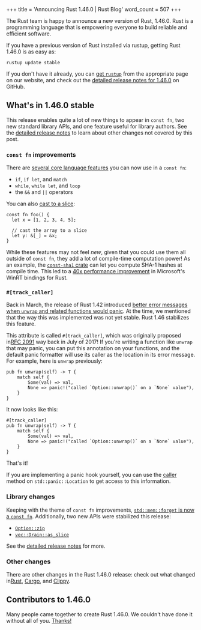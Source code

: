 +++
title = 'Announcing Rust 1.46.0 | Rust Blog'
word_count = 507
+++

The Rust team is happy to announce a new version of Rust, 1.46.0. Rust is a
programming language that is empowering everyone to build reliable and
efficient software.

If you have a previous version of Rust installed via rustup, getting Rust
1.46.0 is as easy as:

```
rustup update stable

```

If you don't have it already, you can [get `rustup`](https://www.rust-lang.org/tools/install) from the
appropriate page on our website, and check out the [detailed release notes for
1.46.0](https://github.com/rust-lang/rust/blob/master/RELEASES.md#version-1460-2020-08-27) on GitHub.

[](#whats-in-1460-stable)What's in 1.46.0 stable
----------

This release enables quite a lot of new things to appear in `const fn`, two
new standard library APIs, and one feature useful for library authors. See
the [detailed release notes](https://github.com/rust-lang/rust/blob/master/RELEASES.md#version-1460-2020-08-27) to learn about other changes not covered
by this post.

### [](#const-fn-improvements)`const fn` improvements ###

There are [several core language features](https://github.com/rust-lang/rust/pull/72437/) you can now use in a `const fn`:

* `if`, `if let`, and `match`
* `while`, `while let`, and `loop`
* the `&&` and `||` operators

You can also [cast to a slice](https://github.com/rust-lang/rust/pull/73862/):

```
const fn foo() {
  let x = [1, 2, 3, 4, 5];

  // cast the array to a slice
  let y: &[_] = &x;
}

```

While these features may not feel *new*, given that you could use them all
outside of `const fn`, they add a lot of compile-time computation power! As
an example, the [`const-sha1` crate](https://github.com/rylev/const-sha1) can let you compute SHA-1 hashes
at compile time. This led to a [40x performance improvement](https://github.com/microsoft/winrt-rs/pull/279#issuecomment-668436700) in
Microsoft's WinRT bindings for Rust.

### [](#track_caller)`#[track_caller]` ###

Back in March, the release of Rust 1.42 introduced [better error messages when `unwrap` and related functions would panic](https://blog.rust-lang.org/2020/03/12/Rust-1.42.html#useful-line-numbers-in-option-and-result-panic-messages). At the time, we mentioned that the way
this was implemented was not yet stable. Rust 1.46 stabilizes this feature.

This attribute is called `#[track_caller]`, which was originally proposed in[RFC 2091](https://github.com/rust-lang/rfcs/pull/2091) way back in July of 2017! If you're writing a function
like `unwrap` that may panic, you can put this annotation on your functions,
and the default panic formatter will use its caller as the location in its
error message. For example, here is `unwrap` previously:

```
pub fn unwrap(self) -> T {
    match self {
        Some(val) => val,
        None => panic!("called `Option::unwrap()` on a `None` value"),
    }
}

```

It now looks like this:

```
#[track_caller]
pub fn unwrap(self) -> T {
    match self {
        Some(val) => val,
        None => panic!("called `Option::unwrap()` on a `None` value"),
    }
}

```

That's it!

If you are implementing a panic hook yourself, you can use the [caller](https://doc.rust-lang.org/stable/std/panic/struct.Location.html#method.caller) method
on `std::panic::Location` to get access to this information.

### [](#library-changes)Library changes ###

Keeping with the theme of `const fn` improvements, [`std::mem::forget` is now
a `const fn`](https://github.com/rust-lang/rust/pull/73887/). Additionally, two new APIs were stabilized this release:

* [`Option::zip`](https://doc.rust-lang.org/stable/std/option/enum.Option.html#method.zip)
* [`vec::Drain::as_slice`](https://doc.rust-lang.org/stable/std/vec/struct.Drain.html#method.as_slice)

See the [detailed release notes](https://github.com/rust-lang/rust/blob/master/RELEASES.md#version-1460-2020-08-27) for more.

### [](#other-changes)Other changes ###

There are other changes in the Rust 1.46.0 release: check out what changed in[Rust](https://github.com/rust-lang/rust/blob/master/RELEASES.md#version-1460-2020-08-27), [Cargo](https://github.com/rust-lang/cargo/blob/master/CHANGELOG.md#cargo-146-2020-08-27), and [Clippy](https://github.com/rust-lang/rust-clippy/blob/master/CHANGELOG.md#rust-146).

[](#contributors-to-1460)Contributors to 1.46.0
----------

Many people came together to create Rust 1.46.0. We couldn't have done it
without all of you. [Thanks!](https://thanks.rust-lang.org/rust/1.46.0/)
